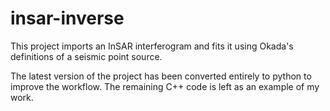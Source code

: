 # insar-inverse

This project imports an InSAR interferogram and fits it using Okada's definitions of a seismic point source.

The latest version of the project has been converted entirely to python to improve the workflow. The remaining C++ code is left as an example of my work.

